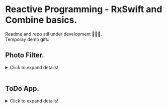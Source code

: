 # Reactive Programming - RxSwift and Combine basics.

Readme and repo stil under development 👷🏻‍♂️. </br>
Temporay demo gifs: </br>

## Photo Filter.
<details>
  <summary>Click to expand details!</summary>
  No description yet. </br>
 
 ### DEMO:
 <img src="readme_files/photo_filtter.gif" alt="basics" height="386"/>  </br>
</details> </br>

## ToDo App.
<details>
  <summary>Click to expand details!</summary>
  No description yet. </br>
 
 ### Adding new ToDo:
 <img src="readme_files/ToDO_add.gif" alt="basics" height="386"/>  </br>
 
 ### Filtering ToDo:
 <img src="readme_files/ToDO_show.gif" alt="basics" height="386"/>  </br>
</details> </br>
